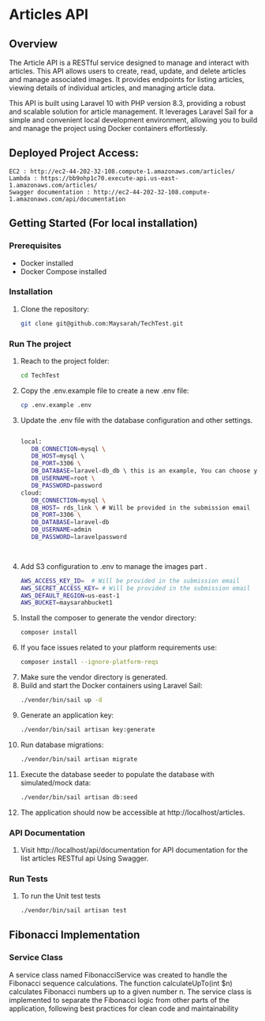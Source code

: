 # Articles API


## Overview

The Article API is a RESTful service designed to manage and interact with articles. This API allows users to create, read, update, and delete articles and manage associated images. It provides endpoints for listing articles, viewing details of individual articles, and managing article data.

This API is built using Laravel 10 with PHP version 8.3, providing a robust and scalable solution for article management. It leverages Laravel Sail for a simple and convenient local development environment, allowing you to build and manage the project using Docker containers effortlessly.
## Deployed Project Access:
    EC2 : http://ec2-44-202-32-108.compute-1.amazonaws.com/articles/
    Lambda : https://bb9ohp1c70.execute-api.us-east-1.amazonaws.com/articles/
    Swagger documentation : http://ec2-44-202-32-108.compute-1.amazonaws.com/api/documentation
## Getting Started (For local installation)

### Prerequisites

- Docker installed
- Docker Compose installed

### Installation

1. Clone the repository:

   ```bash
   git clone git@github.com:Maysarah/TechTest.git

### Run The project
1. Reach to the project folder:
   ```bash
   cd TechTest

2. Copy the .env.example file to create a new .env file:
    ```bash
   cp .env.example .env

3. Update the .env file with the database configuration and other settings.
    ```bash

   local:
       DB_CONNECTION=mysql \
       DB_HOST=mysql \ 
       DB_PORT=3306 \
       DB_DATABASE=laravel-db_db \ this is an example, You can choose your own
       DB_USERNAME=root \
       DB_PASSWORD=password
   cloud:
       DB_CONNECTION=mysql \
       DB_HOST= rds_link \ # Will be provided in the submission email
       DB_PORT=3306 \
       DB_DATABASE=laravel-db
       DB_USERNAME=admin
       DB_PASSWORD=laravelpassword

       

4. Add S3 configuration to .env to manage the images part .
    ```bash
    AWS_ACCESS_KEY_ID=  # Will be provided in the submission email
    AWS_SECRET_ACCESS_KEY= # Will be provided in the submission email
    AWS_DEFAULT_REGION=us-east-1
    AWS_BUCKET=maysarahbucket1
   
5. Install the composer to generate the vendor directory:
    ```bash
    composer install
6. If you face issues related to your platform requirements use:
    ```bash
    composer install --ignore-platform-reqs
7. Make sure the vendor directory is generated.
8. Build and start the Docker containers using Laravel Sail:
    ```bash
   ./vendor/bin/sail up -d

9. Generate an application key:
    ```bash
   ./vendor/bin/sail artisan key:generate

10. Run database migrations:
      ```bash
    ./vendor/bin/sail artisan migrate

11. Execute the database seeder to populate the database with simulated/mock data:
      ```bash
    ./vendor/bin/sail artisan db:seed

12. The application should now be accessible at http://localhost/articles.

### API Documentation
1. Visit http://localhost/api/documentation for API documentation for the list articles RESTful api  Using Swagger.

### Run Tests
1. To run the Unit test tests
    ```bash
   ./vendor/bin/sail artisan test

## Fibonacci Implementation
### Service Class
A service class named FibonacciService was created to handle the Fibonacci sequence calculations. The function calculateUpTo(int $n) calculates Fibonacci numbers up to a given number n. The service class is implemented to separate the Fibonacci logic from other parts of the application, following best practices for clean code and maintainability
